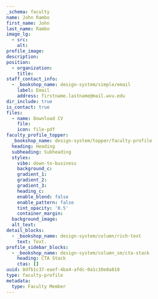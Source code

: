 ```yaml
---
_schema: faculty
name: John Rambo
first_name: John
last_name: Rambo
image_lg:
  - src:
    alt:
profile_image:
description:
position:
  - organization:
    title:
staff_contact_info:
  - _bookshop_name: design-system/simple/email
    label: Email
    address: firstname.lastname@mail.wvu.edu
dir_include: true
is_contact: true
files:
  - name: Download CV
    file:
    icon: file-pdf
faculty_profile_topper:
  _bookshop_name: design-system/topper/faculty-profile
  heading: Heading
  subheading: Subheading
  styles:
    vibe: down-to-business
    background_c:
    gradient_1:
    gradient_2:
    gradient_3:
    heading_c:
    enable_blend: false
    enable_pattern: false
    tint_opacity: '0.5'
    container_margin:
  background_image:
  alt_text:
detail_blocks:
  - _bookshop_name: design-system/column/rich-text
    text: Text.
profile_sidebar_blocks:
  - _bookshop_name: design-system/column_sm/cta-stack
    heading: CTA Stack
    ctas: []
uuid: 8dfb1c37-eaef-4ba4-afdc-0a1c10e8a818
type: faculty-profile
metadata:
  type: Faculty Member
---
```


